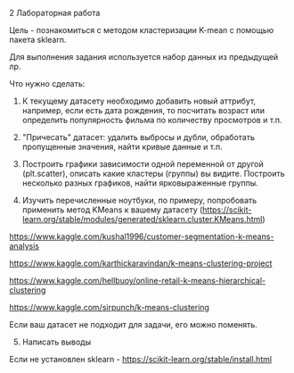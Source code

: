 2 Лабораторная работа

Цель - познакомиться с методом кластеризации K-mean с помощью пакета sklearn. 

Для выполнения задания используется набор данных из предыдущей лр.

Что нужно сделать:
1. К текущему датасету необходимо добавить новый аттрибут, например, если есть дата рождения, 
то посчитать возраст или определить популярность фильма по количеству просмотров и т.п.

2. "Причесать" датасет: удалить выбросы и дубли, обработать пропущенные значения, найти кривые данные и т.п.

3. Построить графики зависимости одной переменной от другой (plt.scatter), описать какие кластеры (группы) вы видите. 
Построить несколько разных графиков, найти ярковыраженные группы.

4. Изучить перечисленные ноутбуки, по примеру, попробовать применить метод KMeans к вашему датасету 
(https://scikit-learn.org/stable/modules/generated/sklearn.cluster.KMeans.html)

https://www.kaggle.com/kushal1996/customer-segmentation-k-means-analysis

https://www.kaggle.com/karthickaravindan/k-means-clustering-project

https://www.kaggle.com/hellbuoy/online-retail-k-means-hierarchical-clustering

https://www.kaggle.com/sirpunch/k-means-clustering

Если ваш датасет не подходит для задачи, его можно поменять. 

5. Написать выводы

Если не установлен sklearn - https://scikit-learn.org/stable/install.html


